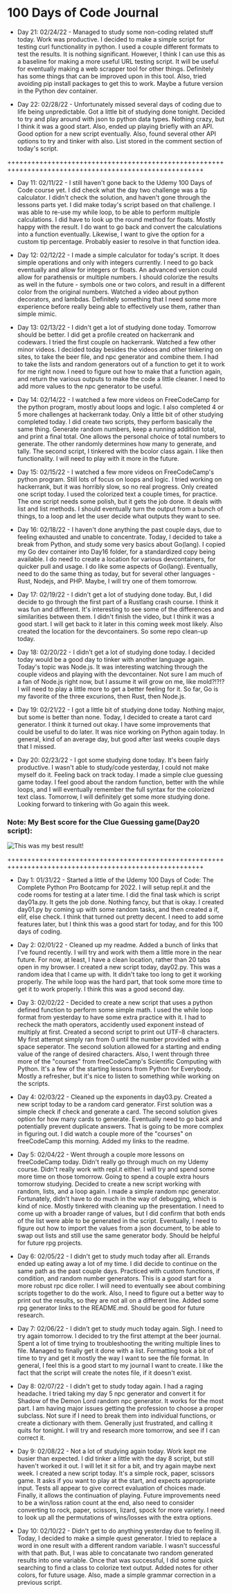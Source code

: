 # 100 Days of Code Journal

- Day 21: 02/24/22 - Managed to study some non-coding related stuff today.  Work was productive.  I decided to make a simple script for testing curl functionality in python.  I used a couple different formats to test the results.  It is nothing significant.  However, I think I can use this as a baseline for making a more useful URL testing script.  It will be useful for eventually making a web scrapper tool for other things.  Definitely has some things that can be improved upon in this tool.  Also, tried avoiding pip install packages to get this to work.  Maybe a future version in the Python dev container.

- Day 22: 02/28/22 - Unfortunately missed several days of coding due to life being unpredictable.  Got a little bit of studying done tonight.  Decided to try and play around with json to python data types.  Nothing crazy, but I think it was a good start.  Also, ended up playing briefly with an API.  Good option for a new script eventually.  Also, found several other API options to try and tinker with also.  List stored in the comment section of today's script.

+++++++++++++++++++++++++++++++++++++++++++++++++++++++++++++++++++++++++++++++++++++++++++++++++++++++

- Day 11: 02/11/22 - I still haven't gone back to the Udemy 100 Days of Code course yet.  I did check what the day two challenge was a tip calculator.  I didn't check the solution, and haven't gone through the lessons parts yet.  I did make today's script based on that challenge.  I was able to re-use my while loop, to be able to perform multiple calculations.  I did have to look up the round method for floats.  Mostly happy with the result.  I do want to go back and convert the calculations into a function eventually.  Likewise, I want to give the option for a custom tip percentage.  Probably easier to resolve in that function idea.

- Day 12: 02/12/22 - I made a simple calculator for today's script.  It does simple operations and only with integers currently.  I need to go back eventually and allow for integers or floats.  An advanced version could allow for parathensis or multiple numbers.  I should colorize the results as well in the future - symbols one or two colors, and result in a different color from the original numbers.  Watched a video about python decorators, and lambdas.  Definitely something that I need some more experience before really being able to effectively use them, rather than simple mimic.

- Day 13: 02/13/22 - I didn't get a lot of studying done today.  Tomorrow should be better.  I did get a profile created on hackerrank and codewars.  I tried the first couple on hackerrank.  Watched a few other minor videos.  I decided today besides the videos and other tinkering on sites, to take the beer file, and npc generator and combine them.  I had to take the lists and random generators out of a function to get it to work for me right now.  I need to figure out how to make that a function again, and return the various outputs to make the code a little cleaner.  I need to add more values to the npc generator to be useful.

- Day 14: 02/14/22 - I watched a few more videos on FreeCodeCamp for the python program, mostly about loops and logic.  I also completed 4 or 5 more challenges at hackerrank today.  Only a little bit of other studying completed today.  I did create two scripts, they perform basically the same thing.  Generate random numbers, keep a running addition total, and print a final total.  One allows the personal choice of total numbers to generate.  The other randomly determines how many to generate, and tally.  The second script, I tinkered with the bcolor class again.  I like then functionality.  I will need to play with it more in the future.

- Day 15: 02/15/22 - I watched a few more videos on FreeCodeCamp's python program.  Still lots of focus on loops and logic.  I tried working on hackerrank, but it was horribly slow, so no real progress.  Only created one script today.  I used the colorized text a couple times, for practice.  The one script needs some polish, but it gets the job done.  It deals with list and list methods.  I should eventually turn the output from a bunch of things, to a loop and let the user decide what outputs they want to see.

- Day 16: 02/18/22 - I haven't done anything the past couple days, due to feeling exhausted and unable to concentrate.  Today, I decided to take a break from Python, and study some very basics about Go(lang).  I copied my Go dev container into Day16 folder, for a standardized copy being available.  I do need to create a location for various devcontainers, for quicker pull and usage.  I do like some aspects of Go(lang).  Eventually, need to do the same thing as today, but for several other languages - Rust, Nodejs, and PHP.  Maybe, I will try one of them tomorrow.

- Day 17: 02/19/22 - I didn't get a lot of studying done today.  But, I did decide to go through the first part of a Rustlang crash course.  I think it was fun and different.  It's interesting to see some of the differences and similarities between them.  I didn't finish the video, but I think it was a good start.  I will get back to it later in this coming week most likely.  Also created the location for the devcontainers.  So some repo clean-up today.

- Day 18: 02/20/22 - I didn't get a lot of studying done today.  I decided today would be a good day to tinker with another language again.  Today's topic was Node.js.  It was interesting watching through the couple videos and playing with the devcontainer.  Not sure I am much of a fan of Node.js right now, but I assume it will grow on me, like mold?!?!?  I will need to play a little more to get a better feeling for it.  So far, Go is my favorite of the three excurions, then Rust, then Node.js.

- Day 19: 02/21/22 - I got a little bit of studying done today.  Nothing major, but some is better than none.  Today, I decided to create a tarot card generator.  I think it turned out okay.  I have some improvements that could be useful to do later.  It was nice working on Python again today.  In general, kind of an average day, but good after last weeks couple days that I missed.

- Day 20: 02/23/22 - I got some studying done today.  It's been fairly productive.  I wasn't able to study/code yesterday, I could not make myself do it.  Feeling back on track today.  I made a simple clue guessing game today.  I feel good about the random function, better with the while loops, and I will eventually remember the full syntax for the colorized text class.  Tomorrow, I will definitely get some more studying done.  Looking forward to tinkering with Go again this week.

### Note: My Best score for the Clue Guessing game(Day20 script):

![This was my best result!](/images/bestclue.png "Day 20 - Clue Guessing Game")

+++++++++++++++++++++++++++++++++++++++++++++++++++++++++++++++++++++++++++++++++++++++++++++++++++++++

- Day 1: 01/31/22 - Started a little of the Udemy 100 Days of Code: The Complete Python Pro Bootcamp for 2022.  I will setup repl.it and the code rooms for testing at a later time.  I did the final task which is script day01a.py.  It gets the job done.  Nothing fancy, but that is okay.  I created day01.py by coming up with some random tasks, and then created a if, elif, else check.  I think that turned out pretty decent.  I need to add some features later, but I think this was a good start for today, and for this 100 days of coding.

- Day 2: 02/01/22 - Cleaned up my readme.  Added a bunch of links that I've found recently.  I will try and work with them a little more in the near future.  For now, at least, I have a clean location, rather than 20 tabs open in my browser.  I created a new script today, day02.py.  This was a random idea that I came up with.  It didn't take too long to get it working properly.  The while loop was the hard part, that took some more time to get it to work properly.  I think this was a good second day.

- Day 3: 02/02/22 - Decided to create a new script that uses a python defined function to perform some simple math.  I used the while loop format from yesterday to have some extra practice with it.  I had to recheck the math operators, accidently used exponent instead of multiply at first.  Created a second script to print out UTF-8 characters.  My first attempt simply ran from 0 until the number provided with a space seperator.  The second solution allowed for a starting and ending value of the range of desired characters.  Also, I went through three more of the "courses" from freeCodeCamp's Scientific Computing with Python.  It's a few of the starting lessons from Python for Everybody.  Mostly a refresher, but it's nice to listen to something while working on the scripts.

- Day 4: 02/03/22 - Cleaned up the exponents in day03.py.  Created a new script today to be a random card generator.  First solution was a simple check if check and generate a card.  The second solution gives option for how many cards to generate.  Eventually need to go back and potentially prevent duplicate answers.  That is going to be more complex in figuring out.  I did watch a couple more of the "courses" on freeCodeCamp this morning.  Added my links to the readme.

- Day 5: 02/04/22 - Went through a couple more lessons on freeCodeCamp today.  Didn't really go through much on my Udemy course.  Didn't really work with repl.it either.  I will try and spend some more time on those tomorrow.  Going to spend a couple extra hours tomorrow studying.  Decided to create a new script working with random, lists, and a loop again.  I made a simple random npc generator.  Fortunately, didn't have to do much in the way of debugging, which is kind of nice.  Mostly tinkered with cleaning up the presentation.  I need to come up with a broader range of values, but I did confirm that both ends of the list were able to be generated in the script.  Eventually, I need to figure out how to import the values from a json document, to be able to swap out lists and still use the same generator body.  Should be helpful for future rpg projects.

- Day 6: 02/05/22 - I didn't get to study much today after all.  Errands ended up eating away a lot of my time.  I did decide to continue on the same path as the past couple days.  Practiced with custom functions, if condition, and random number generators.  This is a good start for a more robust rpc dice roller.  I will need to eventually see about combining scripts together to do the work.  Also, I need to figure out a better way to print out the results, so they are not all on a different line.  Added some rpg generator links to the README.md.  Should be good for future research.

- Day 7: 02/06/22 - I didn't get to study much today again.  Sigh.  I need to try again tomorrow.  I decided to try the first attempt at the beer journal.  Spent a lot of time trying to troubleshooting the writing multiple lines to file.  Managed to finally get it done with a list.  Formatting took a bit of time to try and get it mostly the way I want to see the file format.  In general, I feel this is a good start to my journal I want to create.  I like the fact that the script will create the notes file, if it doesn't exist.

- Day 8: 02/07/22 - I didn't get to study today again.  I had a raging headache.  I tried taking my day 5 npc generator and convert it for Shadow of the Demon Lord random npc generator.  It works for the most part.  I am having major issues getting the profession to choose a proper subclass.  Not sure if I need to break them into individual functions, or create a dictionary with them.  Generally just frustrated, and calling it quits for tonight.  I will try and research more tomorrow, and see if I can correct it.

- Day 9: 02/08/22 - Not a lot of studying again today.  Work kept me busier than expected.  I did tinker a little with the day 8 script, but still haven't worked it out.  I will let it sit for a bit, and try again maybe next week.  I created a new script today.  It's a simple rock, paper, scissors game.  It asks if you want to play at the start, and expects appropriate input.  Tests all appear to give correct evaluation of choices made.  Finally, it allows the continuation of playing.  Future improvements need to be a win/loss ration count at the end, also need to consider converting to rock, paper, scissors, lizard, spock for more variety.  I need to look up all the permutations of wins/losses with the extra options.

- Day 10: 02/10/22 - Didn't get to do anything yesterday due to feeling ill.  Today, I decided to make a simple quest generator.  I tried to replace a word in one result with a different random variable.  I wasn't successful with that path.  But, I was able to concatanate two random generated results into one variable.  Once that was successful, I did some quick searching to find a class to colorize text output.  Added notes for other colors, for future usage.  Also, made a simple grammar correction in a previous script.
